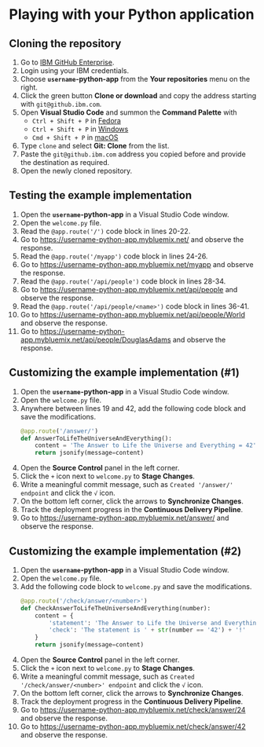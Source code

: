 # Playing with your Python application

## Cloning the repository

1. Go to [IBM GitHub Enterprise](http://github.ibm.com/).
1. Login using your IBM credentials.
1. Choose **`username`-python-app** from the **Your repositories** menu on the right.
1. Click the green button **Clone or download** and copy the address starting with `git@github.ibm.com`.
1. Open **Visual Studio Code** and summon the **Command Palette** with
    * `Ctrl + Shift + P` in [Fedora](https://code.visualstudio.com/shortcuts/keyboard-shortcuts-linux.pdf)
    * `Ctrl + Shift + P` in [Windows](https://code.visualstudio.com/shortcuts/keyboard-shortcuts-windows.pdf)
    * `Cmd + Shift + P` in [macOS](https://code.visualstudio.com/shortcuts/keyboard-shortcuts-macos.pdf)
1. Type `clone` and select **Git: Clone** from the list.
1. Paste the `git@github.ibm.com` address you copied before and provide the destination as required.
1. Open the newly cloned repository.

## Testing the example implementation

1. Open the **`username`-python-app** in a Visual Studio Code window.
1. Open the `welcome.py` file.
1. Read the `@app.route('/')` code block in lines 20-22.
1. Go to <https://username-python-app.mybluemix.net/> and observe the response.
1. Read the `@app.route('/myapp')` code block in lines 24-26.
1. Go to <https://username-python-app.mybluemix.net/myapp> and observe the response.
1. Read the `@app.route('/api/people')` code block in lines 28-34.
1. Go to <https://username-python-app.mybluemix.net/api/people> and observe the response.
1. Read the `@app.route('/api/people/<name>')` code block in lines 36-41.
1. Go to <https://username-python-app.mybluemix.net/api/people/World> and observe the response.
1. Go to <https://username-python-app.mybluemix.net/api/people/DouglasAdams> and observe the response.

## Customizing the example implementation (#1)

1. Open the **`username`-python-app** in a Visual Studio Code window.
1. Open the `welcome.py` file.
1. Anywhere between lines 19 and 42, add the following code block and save the modifications.
    ```Python
    @app.route('/answer/')
    def AnswerToLifeTheUniverseAndEverything():
        content = 'The Answer to Life the Universe and Everything = 42'
        return jsonify(message=content)
    ```
1. Open the **Source Control** panel in the left corner.
1. Click the `+` icon next to `welcome.py` to **Stage Changes**.
1. Write a meaningful commit message, such as `Created '/answer/' endpoint` and click the `√` icon.
1. On the bottom left corner, click the arrows to **Synchronize Changes**.
1. Track the deployment progress in the **Continuous Delivery Pipeline**.
1. Go to <https://username-python-app.mybluemix.net/answer/> and observe the response.

## Customizing the example implementation (#2)

1. Open the **`username`-python-app** in a Visual Studio Code window.
1. Open the `welcome.py` file.
1. Add the following code block to `welcome.py` and save the modifications.
    ```Python
    @app.route('/check/answer/<number>')
    def CheckAnswerToLifeTheUniverseAndEverything(number):
        content = {
            'statement': 'The Answer to Life the Universe and Everything is ' + number + '.',
            'check': 'The statement is ' + str(number == '42') + '!'
        }
        return jsonify(message=content)
    ```
1. Open the **Source Control** panel in the left corner.
1. Click the `+` icon next to `welcome.py` to **Stage Changes**.
1. Write a meaningful commit message, such as `Created '/check/answer/<number>' endpoint` and click the `√` icon.
1. On the bottom left corner, click the arrows to **Synchronize Changes**.
1. Track the deployment progress in the **Continuous Delivery Pipeline**.
1. Go to <https://username-python-app.mybluemix.net/check/answer/24> and observe the response.
1. Go to <https://username-python-app.mybluemix.net/check/answer/42> and observe the response.
